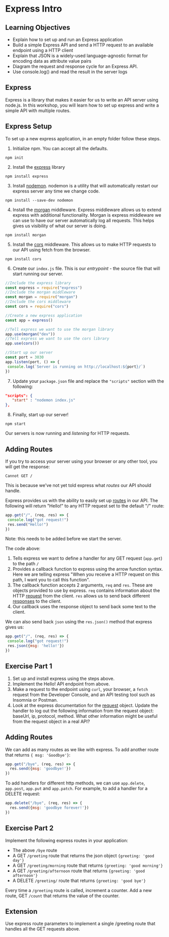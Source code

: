 # Express Intro

## Learning Objectives

- Explain how to set up and run an Express application
- Build a simple Express API and send a HTTP request to an available endpoint using a HTTP client
- Explain that JSON is a widely-used language-agnostic format for encoding data as attribute value pairs
- Diagram the request and response cycle for an Express API.
- Use console.log() and read the result in the server logs

## Express
Express is a library that makes it easier for us to write an API server using node.js. In this workshop, you will learn how to set up express and write a simple API with multiple routes.

## Express Setup
To set up a new express application, in an empty folder follow these steps.

1. Initialize npm. You can accept all the defaults.
```
npm init
```

2. Install the [express](https://expressjs.com/)  library
```
npm install express
```

3. Install [nodemon](https://www.npmjs.com/package/nodemon). nodemon is a utility that will automatically restart our express server any time we change code.
```
npm install --save-dev nodemon
```

4. Install the [morgan](https://expressjs.com/en/resources/middleware/morgan.html) middleware. Express middleware allows us to extend express with additional functionality. Morgan is express middleware we can use to have our server automatically log all requests. This helps gives us visibility of what our server is doing.
```
npm install morgan
```

5. Install the [cors](https://expressjs.com/en/resources/middleware/cors.html) middleware. This allows us to make HTTP requests to our API using fetch from the browser.
```
npm install cors
```

6. Create our `index.js` file. This is our *entrypoint* - the source file that will start running our server.

```javascript
//Include the express library
const express = require("express")
//Include the morgan middleware
const morgan = require("morgan")
//Include the cors middleware
const cors = require("cors")

//Create a new express application
const app = express()

//Tell express we want to use the morgan library
app.use(morgan("dev"))
//Tell express we want to use the cors library
app.use(cors())

//Start up our server
const port = 3030
app.listen(port, () => {
 console.log(`Server is running on http://localhost:${port}/`)
})

```

7. Update your `package.json` file and replace the `"scripts"` section with the following:

```json
"scripts": {
   "start" : "nodemon index.js"
},
```

8. Finally, start up our server!
```
npm start
``` 

Our servers is now running and *listening* for HTTP requests.

## Adding Routes
If you try to access your server using your browser or any other tool, you will get the response:

```
Cannot GET /
```

This is because we've not yet told express what *routes* our API should handle. 

Express provides us with the ability to easily set up [routes](https://expressjs.com/en/guide/routing.html) in our API. The following will return "Hello!" to any HTTP request set to the default "/" route:

```javascript
app.get("/", (req, res) => {
 console.log("got request!")
 res.send("Hello!")
})
```


Note: this needs to be added before we start the server.

The code above:
1. Tells express we want to define a handler for any GET request (`app.get`) to the path `/` 
2. Provides a callback function to express using the arrow function syntax. Here we are telling express "When you receive a HTTP request on this path, I want you to call this function".
3. The callback function accepts 2 arguments, `req` and `res`. These are objects provided to use by express. `req` contains information about the HTTP [request](https://expressjs.com/en/4x/api.html#req) from the client. `res` allows us to send back different [responses](https://expressjs.com/en/4x/api.html#res) to the client.
4. Our callback uses the response object to send back some text to the client.

We can also send back `json` using the `res.json()` method that express gives us:

```javascript
app.get("/", (req, res) => {
 console.log("got request!")
 res.json({msg: 'hello!'})
})
```

## Exercise Part 1

1. Set up and install express using the steps above.
2. Implement the Hello! API endpoint from above.
3. Make a request to the endpoint using `curl`, your browser, a `fetch` request from the Developer Console, and an API testing tool such as Insomnia or Postman.
4. Look at the express documentation for the [request](https://expressjs.com/en/4x/api.html#req) object. Update the handler to log out the following information from the request object: baseUrl, ip, protocol, method. What other information might be useful from the request object in a real API?

## Adding Routes
We can add as many routes as we like with express. To add another route that returns `{ msg: 'Goodbye'}`:

```javascript
app.get("/bye", (req, res) => {
  res.send({msg: 'goodbye!'})
})
```

To add handlers for different http methods, we can use `app.delete`, `app.post`, `app.put` and `app.patch`. For example, to add a handler for a DELETE request:

```javascript
app.delete("/bye", (req, res) => {
  res.send({msg: 'goodbye forever!'})
})
```

## Exercise Part 2
Implement the following express routes in your application:
* The above `/bye` route
* A GET `/greeting` route that returns the json object `{greeting: 'good day'}` 
* A GET `/greeting/morning` route that returns `{greeting: 'good morning'}`
* A GET `/greeting/afternoon` route that returns `{greeting: 'good afternoon'}`
* A DELETE `/greeting/` route that returns `{greeting: 'good bye'}`

Every time a `/greeting` route is called, increment a counter. Add a new route, GET `/count` that returns the value of the counter.

## Extension
Use express route parameters to implement a single /greeting route that handles all the GET requests above.
